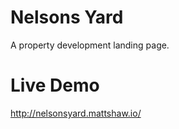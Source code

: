 # Nelsons Yard


A property development landing page.

# Live Demo

http://nelsonsyard.mattshaw.io/





